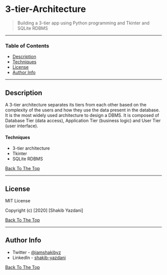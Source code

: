 # 3-tier-Architecture

> Building a 3-tier app using Python programming and Tkinter and SQLite RDBMS

---

### Table of Contents

- [Description](#description)
- [Techniques](#techniques)
- [License](#license)
- [Author Info](#author-info)

---

## Description

A 3-tier architecture separates its tiers from each other based on the complexity of the users and how they use the data present in the database. <br/>
It is the most widely used architecture to design a DBMS. It is composed of Database Tier (data access), Application Tier (business logic) and User Tier (user interface).

#### Techniques

- 3-tier architecture
- Tkinter
- SQLite RDBMS

[Back To The Top](#3-tier-Architecture)

---

## License

MIT License

Copyright (c) [2020] [Shakib Yazdani]


[Back To The Top](#3-tier-Architecture)

---

## Author Info

- Twitter - [@iamshakibyz](https://twitter.com/iamshakibyz)
- LinkedIn - [shakib-yazdani](https://www.linkedin.com/in/shakib-yazdani)

[Back To The Top](#3-tier-Architecture)
